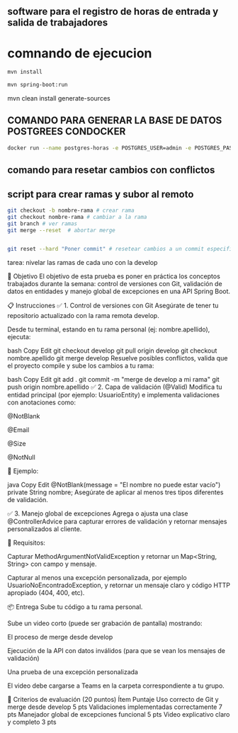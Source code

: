 ## software para el registro de horas de entrada y salida de trabajadores

# comnando de ejecucion

```sh
mvn install

mvn spring-boot:run 


```





mvn clean install generate-sources

## COMANDO PARA GENERAR LA BASE DE DATOS POSTGREES CONDOCKER
```sh
docker run --name postgres-horas -e POSTGRES_USER=admin -e POSTGRES_PASSWORD=admin123 -e POSTGRES_DB=empresa -p 5432:5432 postgres
```
## comando para resetar cambios con conflictos



## script para crear ramas y subor al remoto
```sh
git checkout -b nombre-rama # crear rama
git checkout nombre-rama # cambiar a la rama
git branch # ver ramas
git merge --reset  # abortar merge


git reset --hard "Poner commit" # resetear cambios a un commit especifico

```

tarea: nivelar las ramas de cada uno con la develop




🎯 Objetivo
El objetivo de esta prueba es poner en práctica los conceptos trabajados durante la semana: control de versiones con Git, validación de datos en entidades y manejo global de excepciones en una API Spring Boot.

📋 Instrucciones
✅ 1. Control de versiones con Git
Asegúrate de tener tu repositorio actualizado con la rama remota develop.

Desde tu terminal, estando en tu rama personal (ej: nombre.apellido), ejecuta:

bash
Copy
Edit
git checkout develop
git pull origin develop
git checkout nombre.apellido
git merge develop
Resuelve posibles conflictos, valida que el proyecto compile y sube los cambios a tu rama:

bash
Copy
Edit
git add .
git commit -m "merge de develop a mi rama"
git push origin nombre.apellido
✅ 2. Capa de validación (@Valid)
Modifica tu entidad principal (por ejemplo: UsuarioEntity) e implementa validaciones con anotaciones como:

@NotBlank

@Email

@Size

@NotNull

📌 Ejemplo:

java
Copy
Edit
@NotBlank(message = "El nombre no puede estar vacío")
private String nombre;
Asegúrate de aplicar al menos tres tipos diferentes de validación.

✅ 3. Manejo global de excepciones
Agrega o ajusta una clase @ControllerAdvice para capturar errores de validación y retornar mensajes personalizados al cliente.

📌 Requisitos:

Capturar MethodArgumentNotValidException y retornar un Map<String, String> con campo y mensaje.

Capturar al menos una excepción personalizada, por ejemplo UsuarioNoEncontradoException, y retornar un mensaje claro y código HTTP apropiado (404, 400, etc).

📦 Entrega
Sube tu código a tu rama personal.

Sube un video corto (puede ser grabación de pantalla) mostrando:

El proceso de merge desde develop

Ejecución de la API con datos inválidos (para que se vean los mensajes de validación)

Una prueba de una excepción personalizada

El video debe cargarse a Teams en la carpeta correspondiente a tu grupo.

🏁 Criterios de evaluación (20 puntos)
Ítem	Puntaje
Uso correcto de Git y merge desde develop	5 pts
Validaciones implementadas correctamente	7 pts
Manejador global de excepciones funcional	5 pts
Video explicativo claro y completo	3 pts
